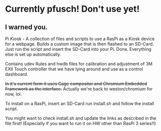# Currently pfusch! Don't use yet!
## I warned you.

Pi Kiosk - A collection of files and scripts to use a RasPi as a Kiosk device for a webpage. Builds a custom image that is then flashed to an SD-Card. Just run the script and insert the SD-Card into your Pi. Done. Everything else is set up automatically.

Contains udev Rules and hwdb files for calibration and adjustment of 3M EXII Touch controller that we have lying around and use as a control dashboard.

<del>In it's current form it uses Cage compositor and Chromium Embedded Framework as the interface.</del>
Actually we're back to weston/chromium for now, lol.

To install on a RasPi, insert an SD-Card run install.sh and follow the install script.

You might want to check install.sh and update the links as described in the file first! (Especially if you want to run it on HW other than RasPi 3 series!!)
